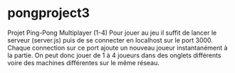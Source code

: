# pongproject3
Projet Ping-Pong Multiplayer (1-4) 
Pour jouer au jeu il suffit de lancer le serveur (server.js) puis de se connecter en localhost sur le port 3000.
Chaque connection sur ce port ajoute un nouveau joueur instantanément à la partie.
On peut donc jouer de 1 à 4 joueurs dans des onglets différents voire des machines différentes sur le même réseau.
